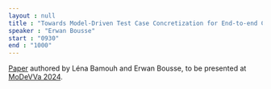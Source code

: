 ```yaml
---
layout : null
title : "Towards Model-Driven Test Case Concretization for End-to-end Combinatorial Testing]"
speaker : "Erwan Bousse"
start : "0930"
end : "1000"
---
```


 [Paper](https://hal.science/hal-04672573) authored by Léna Bamouh and Erwan Bousse, to be presented at [MoDeVVa 2024](https://sites.google.com/site/modevva/).